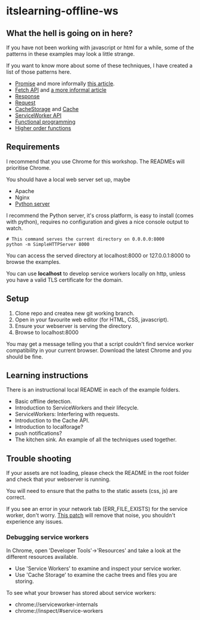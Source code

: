 # itslearning-offline-ws

## What the hell is going on in here?
If you have not been working with javascript or html for a while, some of the patterns in these
examples may look a little strange.

If you want to know more about some of these techniques, I have created a list of those patterns
here.

* [Promise](https://developer.mozilla.org/en/docs/Web/JavaScript/Reference/Global_Objects/Promise)
and more informally [this article](http://www.html5rocks.com/en/tutorials/es6/promises/).
* [Fetch API](https://developer.mozilla.org/en/docs/Web/API/Fetch_API) and
[a more informal article](https://davidwalsh.name/fetch)
 * [Response](https://developer.mozilla.org/en-US/docs/Web/API/Response)
 * [Request](https://developer.mozilla.org/en-US/docs/Web/API/Request)
* [CacheStorage](https://developer.mozilla.org/en-US/docs/Web/API/CacheStorage) and
[Cache](https://developer.mozilla.org/en-US/docs/Web/API/Cache)
* [ServiceWorker API](https://developer.mozilla.org/en-US/docs/Web/API/Service_Worker_API)
* [Functional programming](https://www.smashingmagazine.com/2014/07/dont-be-scared-of-functional-programming/)
 * [Higher order functions](https://medium.com/humans-create-software/a-dirt-simple-introduction-to-higher-order-functions-in-javascript-b33bf9e19056#.dmal6ulvs)

## Requirements
I recommend that you use Chrome for this workshop. The READMEs will prioritise Chrome.

You should have a local web server set up, maybe

* Apache
* Nginx
* [Python server](http://www.linuxjournal.com/content/tech-tip-really-simple-http-server-python)

I recommend the Python server, it's cross platform, is easy to install (comes with python),
requires no configuration and gives a nice console output to watch.

```shell
# This command serves the current directory on 0.0.0.0:8000
python -m SimpleHTTPServer 8000
```

You can access the served directory at localhost:8000 or 127.0.0.1:8000 to browse the examples.

You can use **localhost** to develop service workers locally on http, unless you have a valid TLS
certificate for the domain.

## Setup
1. Clone repo and createa new git working branch.
2. Open in your favourite web editor (for HTML, CSS, javascript).
3. Ensure your webserver is serving the directory.
4. Browse to localhost:8000

You may get a message telling you that a script couldn't find service worker compatibility in your
current browser. Download the latest Chrome and you should be fine.

## Learning instructions
There is an instructional local README in each of the example folders.

- Basic offline detection.
- Introduction to ServiceWorkers and their lifecycle.
- ServiceWorkers: Interfering with requests.
- Introduction to the Cache API.
- Introduction to localforage?
- push notifications?
- The kitchen sink. An example of all the techniques used together.

## Trouble shooting
If your assets are not loading, please check the README in the root folder and check that your
webserver is running.

You will need to ensure that the paths to the static assets (css, js) are correct.

If you see an error in your network tab (ERR_FILE_EXISTS) for the service worker, don't worry.
[This patch](https://bugs.chromium.org/p/chromium/issues/detail?id=541797) will remove that noise,
you shouldn't experience any issues.

### Debugging service workers
In Chrome, open 'Developer Tools'->'Resources' and take a look at the different resources
available.

* Use 'Service Workers' to examine and inspect your service worker.
* Use 'Cache Storage' to examine the cache trees and files you are storing.

To see what your browser has stored about service workers:
* chrome://serviceworker-internals
* chrome://inspect/#service-workers
